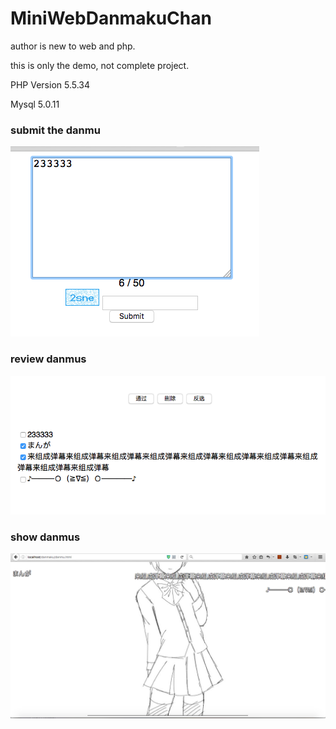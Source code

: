 # MiniWebDanmakuChan

author is new to web and php. 

this is only the demo, not complete project.

PHP Version 5.5.34

Mysql 5.0.11


### submit the danmu

![udspj](https://github.com/udspj/MiniWebDanmakuChan/blob/master/readmeimg/img1.png?raw=true)

### review danmus

![udspj](https://github.com/udspj/MiniWebDanmakuChan/blob/master/readmeimg/img2.png?raw=true)

### show danmus

![udspj](https://github.com/udspj/MiniWebDanmakuChan/blob/master/readmeimg/img3.png?raw=true)